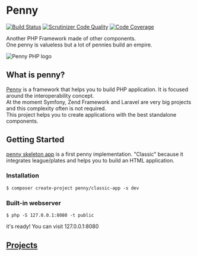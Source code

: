 # Penny
[![Build Status](https://travis-ci.org/pennyphp/penny.svg?branch=master)](https://travis-ci.org/pennyphp/penny)
[![Scrutinizer Code Quality](https://scrutinizer-ci.com/g/pennyphp/penny/badges/quality-score.png?b=master)](https://scrutinizer-ci.com/g/pennyphp/penny/?branch=master)
[![Code Coverage](https://scrutinizer-ci.com/g/pennyphp/penny/badges/coverage.png?b=master)](https://scrutinizer-ci.com/g/pennyphp/penny/?branch=master)

Another PHP Framework made of other components.  
One penny is valueless but a lot of pennies build an empire.  

![Penny PHP logo](https://raw.githubusercontent.com/gianarb/penny/master/docs/assets/img/pennyphp.png)

## What is penny?
[Penny](http://pennyphp.org) is a framework that helps you to build PHP application. It is focused around the interoperability concept.  
At the moment Symfony, Zend Framework and Laravel are very big projects and this complexity often is not required.  
This project helps you to create applications with the best standalone components.  

## Getting Started
[penny skeleton app](https://github.com/pennyphp/penny-skeleton-app) is a first penny implementation.
"Classic" because it integrates league/plates and helps you to build an HTML application.

### Installation
```
$ composer create-project penny/classic-app -s dev
```

### Built-in webserver
```
$ php -S 127.0.0.1:8080 -t public
```
it's ready! You can visit 127.0.0.1:8080

## [Projects](http://docs.pennyphp.org/en/latest/use-case/)
